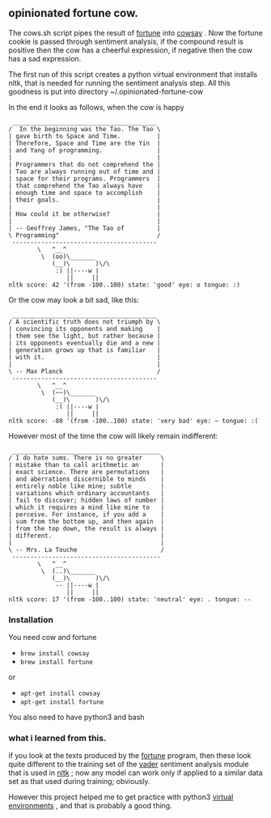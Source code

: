 
## opinionated fortune cow.

The cows.sh script pipes the result of [fortune](https://en.wikipedia.org/wiki/Fortune_%28Unix%29) into [cowsay](https://en.wikipedia.org/wiki/Cowsay) . Now the fortune cookie is passed through sentiment analysis, if the compound result is positive then the cow has a cheerful expression, if negative then the cow has a sad expression.

The first run of this script creates a python virtual environment that installs nltk, that is needed for running the sentiment analysis step.
All this goodness is put into directory ~/.opinionated-fortune-cow

In the end it looks as follows, when the cow is happy

```
 ________________________________________
/  In the beginning was the Tao. The Tao \
| gave birth to Space and Time.          |
| Therefore, Space and Time are the Yin  |
| and Yang of programming.               |
|                                        |
| Programmers that do not comprehend the |
| Tao are always running out of time and |
| space for their programs. Programmers  |
| that comprehend the Tao always have    |
| enough time and space to accomplish    |
| their goals.                           |
|                                        |
| How could it be otherwise?             |
|                                        |
| -- Geoffrey James, "The Tao of         |
\ Programming"                           /
 ----------------------------------------
        \   ^__^
         \  (oo)\_______
            (__)\       )\/\
             :) ||----w |
                ||     ||
nltk score: 42 '(from -100..100) state: 'good' eye: o tongue: :)
```

Or the cow may look a bit sad, like this:
```
 ________________________________________
/ A scientific truth does not triumph by \
| convincing its opponents and making    |
| them see the light, but rather because |
| its opponents eventually die and a new |
| generation grows up that is familiar   |
| with it.                               |
|                                        |
\ -- Max Planck                          /
 ----------------------------------------
        \   ^__^
         \  (~~)\_______
            (__)\       )\/\
             :( ||----w |
                ||     ||
nltk score: -80 '(from -100..100) state: 'very bad' eye: ~ tongue: :(
```

However most of the time the cow will likely remain indifferent:

```
 _________________________________________
/ I do hate sums. There is no greater     \
| mistake than to call arithmetic an      |
| exact science. There are permutations   |
| and aberrations discernible to minds    |
| entirely noble like mine; subtle        |
| variations which ordinary accountants   |
| fail to discover; hidden laws of number |
| which it requires a mind like mine to   |
| perceive. For instance, if you add a    |
| sum from the bottom up, and then again  |
| from the top down, the result is always |
| different.                              |
|                                         |
\ -- Mrs. La Touche                       /
 -----------------------------------------
        \   ^__^
         \  (..)\_______
            (__)\       )\/\
             -- ||----w |
                ||     ||
nltk score: 17 '(from -100..100) state: 'neutral' eye: . tongue: --
```
### Installation

You need cow and fortune

- ```brew install cowsay```
- ```brew install fortune```

or 

- ```apt-get install cowsay```
- ```apt-get install fortune```

You also need to have python3 and bash

### what i learned from this.

if you look at the texts produced by the [fortune](https://en.wikipedia.org/wiki/Fortune_%28Unix%29) program, then these look quite different to the training set of the [vader](https://github.com/cjhutto/vaderSentiment) sentiment analysis module that is used in [nltk](https://www.nltk.org/) ; now any model can work only if applied to a similar data set as that used during training; obviously.

However this project helped me to get practice with python3 [virtual environments](https://docs.python.org/3/library/venv.html) , and that is probably a good thing.
